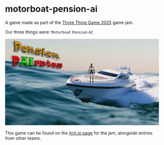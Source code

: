# motorboat-pension-ai

A game made as part of the [Three Thing Game 2025](https://threethinggame.com/post/2025-03-11-the-week-long-event/) game jam.

Our three things were: ```Motorboat``` ```Pension``` ```AI```

![Image](./Assets/Backgrounds/MainMenu/PensionPiracyTitle.png)

This game can be found on the [itch.io page](https://itch.io/jam/three-thing-game-march-2025) for the jam, alongside entries from other teams.

